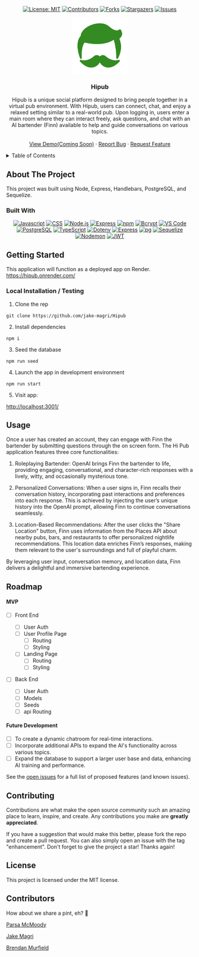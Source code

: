 <div align="center">

  <!-- Add additional badges using the following format: -->
  <!-- ![Name](urlToShieldHere)(urlToGithubHere) -->

[![License: MIT](https://img.shields.io/badge/License-MIT-yellow.svg)](https://opensource.org/licenses/MIT)
[![Contributors](https://img.shields.io/badge/contributors-3-orange?style=plastic&logo=appveyor
)](https://github.com/jake-magri/Hipub/graphs/contributors)
[![Forks](https://img.shields.io/github/forks/404pandas/project-2-setup-guide.svg?style=plastic&logo=appveyor)](https://github.com/jake-magri/Hipub/forks)
[![Stargazers](https://img.shields.io/badge/stars-1-blue?style=plastic&logo=appveyor)](https://github.com/jake-magri/Hipub/stargazers)
[![Issues](https://img.shields.io/badge/issues-5%20open-green?style=plastic&logo=appveyor)](https://github.com/jake-magri/Hipub/issues)

</div>

<!-- PROJECT LOGO -->

<div align="center">
  <a href="https://github.com/404pandas/project-2-setup-guide">
  <!-- TODO: Correct this file path to a logo if you would like one; otherwise, delete this a href -->
    <img src="./client/src/assets/logo.png" alt="Logo" width="150" height="150">
  </a>

<!-- TODO: Edit App name -->
  <h3 align="center">Hipub</h3>

  <p align="center">
  <!-- TODO: Edit App description -->
    Hipub is a unique social platform designed to bring people together in a virtual pub environment. With Hipub, users can connect, chat, and enjoy a relaxed setting similar to a real-world pub. Upon logging in, users enter a main room where they can interact freely, ask questions, and chat with an AI bartender (Finn) available to help and guide conversations on various topics.
    <br />
    <br />
    <!-- TODO: add deployment link -->
    <a href="https://github.com/jake-magri">View Demo(Coming Soon)</a>
    ·
    <a href="https://github.com/jake-magri/Hipub/issues">Report Bug</a>
    ·
    <a href="https://github.com/jake-magri/Hipub/issues">Request Feature</a>

  </p>
</div>

<!-- TABLE OF CONTENTS -->
<details>
  <summary>Table of Contents</summary>
  <ol>
    <li>
      <a href="#about-the-project">About The Project</a>
      <ul>
        <li><a href="#built-with">Built With</a></li>
      </ul>
    </li>
    <li>
      <a href="#getting-started">Getting Started</a>
      <ul>
        <li><a href="#installation">Installation</a></li>
      </ul>
    </li>
    <li><a href="#usage">Usage</a></li>
    <li><a href="#roadmap">Roadmap</a></li>
    <li><a href="#contributing">Contributing</a></li>
    <li><a href="#license">License</a></li>
    <li><a href="#contact">Contact</a></li>
    <li><a href="#acknowledgments">Acknowledgments</a></li>
  </ol>
</details>

<!-- ABOUT THE PROJECT -->

## About The Project

<!-- TODO: add your screenshots or demo videos here -->
<!-- Add screenshots using the following format: -->
<!-- ![Screenshot alt description](directPathOfScreenshots) -->
<!-- Add video demos using the following format: -->
<!-- ![Video alt description](directPathOfVideos) -->

This project was built using Node, Express, Handlebars, PostgreSQL, and Sequelize.

### Built With

<div align="center">

<!-- TODO: Add any additional badges as needed. For more info, visit: https://github.com/404pandas/empty-resources/blob/main/assets/images/shields.md -->

[![Javascript](https://img.shields.io/badge/Language-JavaScript-ff0000?style=plastic&logo=JavaScript&logoWidth=10)](https://javascript.info/)
[![CSS](https://img.shields.io/badge/Language-CSS-ff8000?style=plastic&logo=CSS3&logoWidth=10)](https://developer.mozilla.org/en-US/docs/Web/CSS)
[![Node.js](https://img.shields.io/badge/Framework-Node.js-ffff00?style=plastic&logo=Node.js&logoWidth=10)](https://nodejs.org/en/)
[![Express](https://img.shields.io/badge/Framework-Express-80ff00?style=plastic&logo=Express&logoWidth=10)](https://expressjs.com/)
[![npm](https://img.shields.io/badge/Tool-npm-00ff00?style=plastic&logo=npm&logoWidth=10)](https://www.npmjs.com/)
[![Bcrypt](https://img.shields.io/badge/Package-Bcrypt-00ffff?style=plastic&logo=npm&logoWidth=10)](https://www.npmjs.com/package/bcrypt)
[![VS Code](https://img.shields.io/badge/IDE-VSCode-0000ff?style=plastic&logo=VisualStudioCode&logoWidth=10)](https://code.visualstudio.com/docs)
[![PostgreSQL](https://img.shields.io/badge/Database-PostgreSQL-8000ff?style=plastic&logo=PostgreSQL&logoWidth=10)](https://www.postgresql.org/docs/)
[![TypeScript](https://img.shields.io/badge/Language-TypeScript-007ACC?style=plastic&logo=typescript&logoWidth=10)](https://www.typescriptlang.org/)
[![Dotenv](https://img.shields.io/badge/Package-Dotenv-00b894?style=plastic&logo=npm&logoWidth=10)](https://www.npmjs.com/package/dotenv)
[![Express](https://img.shields.io/badge/Framework-Express-80ff00?style=plastic&logo=express&logoWidth=10)](https://expressjs.com/)
[![pg](https://img.shields.io/badge/Package-pg-0984e3?style=plastic&logo=postgresql&logoWidth=10)](https://www.npmjs.com/package/pg)
[![Sequelize](https://img.shields.io/badge/Package-Sequelize-6c5ce7?style=plastic&logo=sequelize&logoWidth=10)](https://sequelize.org/)
[![Nodemon](https://img.shields.io/badge/DevDependency-Nodemon-d63031?style=plastic&logo=nodemon&logoWidth=10)](https://www.npmjs.com/package/nodemon)
[![JWT](https://img.shields.io/badge/Package-JWT-000000?style=plastic&logo=jsonwebtokens&logoWidth=10)](https://jwt.io/)


</div>

<!-- GETTING STARTED -->

## Getting Started

This application will function as a deployed app on Render.
https://hipub.onrender.com/

### Local Installation / Testing

1. Clone the rep

```
git clone https://github.com/jake-magri/Hipub
```

2. Install dependencies

```
npm i
```

3. Seed the database

```
npm run seed
```

4. Launch the app in development environment

```
npm run start
```

5. Visit app:

[http://localhost:3001/](http://localhost:3001/)

<!-- Usage -->

## Usage

Once a user has created an account, they can engage with Finn the bartender by submitting questions through the on screen form. The Hi Pub application features three core functionalities:

1. Roleplaying Bartender: OpenAI brings Finn the bartender to life, providing engaging, conversational, and character-rich responses with a lively, witty, and occasionally mysterious tone.

2. Personalized Conversations: When a user signs in, Finn recalls their conversation history, incorporating past interactions and preferences into each response. This is achieved by injecting the user’s unique history into the OpenAI prompt, allowing Finn to continue conversations seamlessly.

3. Location-Based Recommendations: After the user clicks the "Share Location" button, Finn uses information from the Places API about nearby pubs, bars, and restaurants to offer personalized nightlife recommendations. This location data enriches Finn’s responses, making them relevant to the user's surroundings and full of playful charm.

By leveraging user input, conversation memory, and location data, Finn delivers a delightful and immersive bartending experience.

<!-- ROADMAP -->

## Roadmap

<!-- TODO: Plan out rough roadmap here -->

#### MVP

<!-- This is a nested check-box that displays a nice checked or unchecked list on your Github repo to show your visitor's a quick road map! -->

- [ ] Front End

  - [ ] User Auth
  - [ ] User Profile Page
    - [ ] Routing
    - [ ] Styling
  - [ ] Landing Page
    - [ ] Routing
    - [ ] Styling

- [ ] Back End
  - [ ] User Auth
  - [ ] Models
  - [ ] Seeds
  - [ ] api Routing

#### Future Development

- [ ] To create a dynamic chatroom for real-time interactions.
- [ ] Incorporate additional APIs to expand the AI's functionality across various topics.
- [ ] Expand the database to support a larger user base and data, enhancing AI training and performance.

See the [open issues](https://github.com/jake-magri/Hipub/issues) for a full list of proposed features (and known issues).

<!-- CONTRIBUTING -->

## Contributing

Contributions are what make the open source community such an amazing place to learn, inspire, and create. Any contributions you make are **greatly appreciated**.

If you have a suggestion that would make this better, please fork the repo and create a pull request. You can also simply open an issue with the tag "enhancement".
Don't forget to give the project a star! Thanks again!


## License

This project is licensed under the MIT license.


## Contributors

How about we share a pint, eh? 🍺

[Parsa McMoody](https://github.com/parsamh8)

[Jake Magri](https://github.com/jake-magri)

[Brendan Murfield](https://github.com/bmurfield)